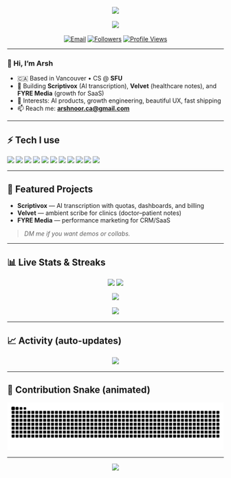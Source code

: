 <!-- Hero -->
<p align="center">
  <img src="https://capsule-render.vercel.app/api?type=waving&height=200&text=Arshnoor%20Singh&fontAlign=50&section=header&desc=Developer%20%7C%20AI%20%26%20Product%20Builder%20@%20SFU&descAlign=50&fontSize=42&descSize=18&color=gradient" />
</p>

<!-- Typing headline -->
<p align="center">
  <img src="https://readme-typing-svg.demolab.com?font=Fira+Code&weight=500&size=22&pause=1200&center=true&vCenter=true&width=800&lines=CS+%40+Simon+Fraser+University;AI+and+Full-Stack+builder;Founder+vibes%3A+Scriptivox+%E2%80%A2+Velvet+%E2%80%A2+FYRE+Media;Open-source+%2B+shipping+fast+%3C3" />
</p>

<!-- Badges -->
<p align="center">
  <a href="mailto:arshnoor.ca@gmail.com"><img alt="Email" src="https://img.shields.io/badge/Email-arshnoor.ca%40gmail.com-1f6feb?style=for-the-badge&logo=gmail" /></a>
  <a href="https://github.com/arsh-911?tab=followers"><img alt="Followers" src="https://img.shields.io/github/followers/arsh-911?logo=github&style=for-the-badge" /></a>
  <a href="https://github.com/arsh-911"><img alt="Profile Views" src="https://komarev.com/ghpvc/?username=arsh-911&style=for-the-badge" /></a>
</p>

---

### 👋 Hi, I’m Arsh
- 🇨🇦 Based in Vancouver • CS @ **SFU**  
- 🚀 Building **Scriptivox** (AI transcription), **Velvet** (healthcare notes), and **FYRE Media** (growth for SaaS)  
- 🧠 Interests: AI products, growth engineering, beautiful UX, fast shipping  
- 📫 Reach me: **arshnoor.ca@gmail.com**

---

## ⚡ Tech I use
<p align="left">
  <!-- Languages -->
  <img src="https://img.shields.io/badge/Python-3776AB?logo=python&logoColor=fff">
  <img src="https://img.shields.io/badge/Java-007396?logo=openjdk&logoColor=fff">
  <img src="https://img.shields.io/badge/JavaScript-F7DF1E?logo=javascript&logoColor=000">
  <img src="https://img.shields.io/badge/TypeScript-3178C6?logo=typescript&logoColor=fff">
  <img src="https://img.shields.io/badge/C++-00599C?logo=c%2B%2B&logoColor=fff">
  <!-- Frameworks -->
  <img src="https://img.shields.io/badge/React-20232A?logo=react&logoColor=61DAFB">
  <img src="https://img.shields.io/badge/Node.js-339933?logo=node.js&logoColor=fff">
  <img src="https://img.shields.io/badge/Tailwind-06B6D4?logo=tailwindcss&logoColor=fff">
  <!-- Tools -->
  <img src="https://img.shields.io/badge/Git-F05032?logo=git&logoColor=fff">
  <img src="https://img.shields.io/badge/Linux-000?logo=linux&logoColor=fff">
  <img src="https://img.shields.io/badge/Supabase-3ECF8E?logo=supabase&logoColor=000">
</p>

---

## 🧩 Featured Projects
- **Scriptivox** — AI transcription with quotas, dashboards, and billing  
- **Velvet** — ambient scribe for clinics (doctor–patient notes)  
- **FYRE Media** — performance marketing for CRM/SaaS  
> *DM me if you want demos or collabs.*

---

## 📊 Live Stats & Streaks
<p align="center">
  <img src="https://github-readme-stats.vercel.app/api?username=arsh-911&show_icons=true&rank_icon=github&hide_border=true" />
  <img src="https://github-readme-stats.vercel.app/api/top-langs/?username=arsh-911&layout=compact&hide_border=true" />
</p>

<p align="center">
  <img src="https://streak-stats.demolab.com?user=arsh-911&hide_border=true" />
</p>

<p align="center">
  <a href="https://github.com/ryo-ma/github-profile-trophy">
    <img src="https://github-profile-trophy.vercel.app/?username=arsh-911&theme=flat&margin-w=10&margin-h=10" />
  </a>
</p>

---

## 📈 Activity (auto-updates)
<p align="center">
  <a href="https://github.com/Ashutosh00710/github-readme-activity-graph">
    <img src="https://github-readme-activity-graph.vercel.app/graph?username=arsh-911&hide_border=true&radius=8" />
  </a>
</p>

---

## 🐍 Contribution Snake (animated)
<p align="center">
  <img src="https://raw.githubusercontent.com/arsh-911/arsh-911/output/github-contribution-grid-snake.svg" alt="snake animation" />
</p>

---

<!-- Footer wave -->
<p align="center">
  <img src="https://capsule-render.vercel.app/api?type=waving&height=120&section=footer&color=gradient" />
</p>
